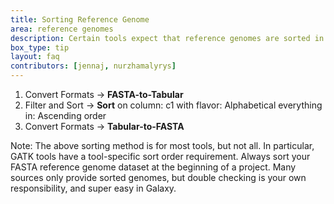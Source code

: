 ```yaml
---
title: Sorting Reference Genome
area: reference genomes 
description: Certain tools expect that reference genomes are sorted in [lexicographical order](https://en.wikipedia.org/wiki/Lexicographic_order). These tools are often downstream of the initial mapping tools, which means that a large investment in a project has already been made, before a problem with sorting pops up in conclusion layer tools. How to avoid? Always sort your FASTA reference genome dataset at the beginning of a project. Many sources only provide sorted genomes, but double checking is your own responsibility, and super easy in Galaxy!
box_type: tip        
layout: faq        
contributors: [jennaj, nurzhamalyrys] 
---
```


1. Convert Formats -> **FASTA-to-Tabular**
2. Filter and Sort -> **Sort**
       on column: c1 
       with flavor: Alphabetical
       everything in: Ascending order
3. Convert Formats -> **Tabular-to-FASTA**

Note: The above sorting method is for most tools, but not all. In particular, GATK tools have a tool-specific sort order requirement.
Always sort your FASTA reference genome dataset at the beginning of a project. Many sources only provide sorted genomes, but double checking is your own responsibility, and super easy in Galaxy.
